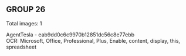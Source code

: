 ## GROUP 26
Total images: 1  

AgentTesla - eab9dd0c6c9970b12851dc56c8e77ebb  
OCR: Microsoft, Office, Professional, Plus, Enable, content, display, this, spreadsheet  

